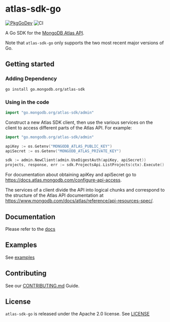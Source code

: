 # atlas-sdk-go
[![PkgGoDev](https://pkg.go.dev/badge/go.mongodb.org/atlas-sdk)](https://pkg.go.dev/go.mongodb.org/atlas-sdk)
![CI](https://github.com/mongodb/atlas-sdk-go/workflows/CI/badge.svg)

A Go SDK for the [MongoDB Atlas API](https://docs.atlas.mongodb.com/api/).

Note that `atlas-sdk-go` only supports the two most recent major versions of Go.

## Getting started

### Adding Dependency

```
go install go.mongodb.org/atlas-sdk
```

### Using in the code

```go
import "go.mongodb.org/atlas-sdk/admin"
```

Construct a new Atlas SDK client, then use the various services on the client to
access different parts of the Atlas API. For example:

```go
import "go.mongodb.org/atlas-sdk/admin"

apiKey := os.Getenv("MONGODB_ATLAS_PUBLIC_KEY")
apiSecret := os.Getenv("MONGODB_ATLAS_PRIVATE_KEY")

sdk := admin.NewClient(admin.UseDigestAuth(apiKey, apiSecret))
projects, response, err := sdk.ProjectsApi.ListProjects(ctx).Execute()
```

For documentation about obtaining apiKey and apiSecret go to
https://docs.atlas.mongodb.com/configure-api-access.

The services of a client divide the API into logical chunks and correspond to
the structure of the Atlas API documentation at
https://www.mongodb.com/docs/atlas/reference/api-resources-spec/.

## Documentation

Please refer to the [docs](./docs)

## Examples

See [examples](./examples)

## Contributing

See our [CONTRIBUTING.md](CONTRIBUTING.md) Guide.

## License

`atlas-sdk-go` is released under the Apache 2.0 license. See [LICENSE](LICENSE)
